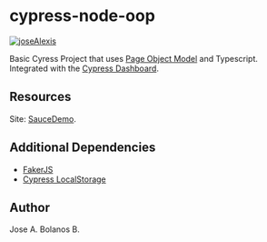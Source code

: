 # cypress-node-oop

[![joseAlexis](https://circleci.com/gh/joseAlexis/cypress-node-oop.svg?style=svg)](https://app.circleci.com/pipelines/github/joseAlexis/cypress-node-oop)

Basic Cyress Project that uses [Page Object Model](https://www.selenium.dev/documentation/test_practices/encouraged/page_object_models/) and Typescript.
Integrated with the [Cypress Dashboard](https://dashboard.cypress.io/projects/j1kded/runs).

## Resources

Site: [SauceDemo](https://www.saucedemo.com).

## Additional Dependencies

- [FakerJS](https://www.npmjs.com/package/@faker-js/faker)
- [Cypress LocalStorage](https://www.npmjs.com/package/cypress-localstorage-commands)

## Author

Jose A. Bolanos B.
